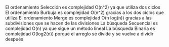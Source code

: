El ordenamiento Selección es complejidad O(n^2) ya que utiliza dos ciclos
El ordenamiento Burbuja es complejidad O(n^2) gracias a los dos ciclos que utiliza
El ordenamiento Merge es complejidad O(n log(n)) gracias a las subdivisiones que se hacen de las divisiones
La búsqueda Secuencial es complejidad O(n) ya que sigue un método lineal
La búsqueda Binaria es complejidad O(log2(n)) porque el arreglo se divide y se vuelve a dividir después
